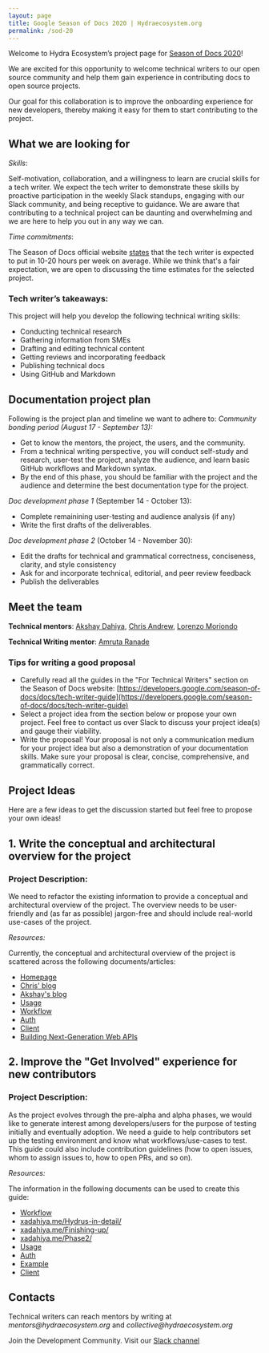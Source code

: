 ```yaml
---
layout: page
title: Google Season of Docs 2020 | Hydraecosystem.org
permalink: /sod-20
---
```


Welcome to Hydra Ecosystem’s project page for  [Season of Docs 2020](https://developers.google.com/season-of-docs)!

We are excited for this opportunity to welcome technical writers to our open source community and help them gain experience in contributing docs to open source projects. 

Our goal for this collaboration is to improve the onboarding experience for new developers, thereby making it easy for them to start contributing to the project.

## What we are looking for

*Skills*: 

Self-motivation, collaboration, and a willingness to learn are crucial skills for a tech writer. We expect the tech writer to demonstrate these skills by proactive participation in the weekly Slack standups, engaging with our Slack community, and being receptive to guidance. We are aware that contributing to a technical project can be daunting and overwhelming and we are here to help you out in any way we can.

*Time commitments*: 

The Season of Docs official website [states](https://developers.google.com/season-of-docs/docs/faq#how_much_time_does_participation_take) that the tech writer is expected to put in 10-20 hours per week on average. While we think that's a fair expectation, we are open to discussing the time estimates for the selected project.

### Tech writer’s takeaways:

This project will help you develop the following technical writing skills:

- Conducting technical research
- Gathering information from SMEs
- Drafting and editing technical content
- Getting reviews and incorporating feedback
- Publishing technical docs
- Using GitHub and Markdown

## Documentation project plan
Following is the project plan and timeline we want to adhere to:
*Community bonding period (August 17 - September 13):*
- Get to know the mentors, the project, the users, and the community.
- From a technical writing perspective, you will conduct self-study and research, user-test the project, analyze the audience, and learn basic GitHub workflows and Markdown syntax.
- By the end of this phase, you should be familiar with the project and the audience and determine the best documentation type for the project.

*Doc development phase 1* (September 14 - October 13):
- Complete remainining user-testing and audience analysis (if any)
- Write the first drafts of the deliverables.

*Doc development phase 2* (October 14 - November 30):
- Edit the drafts for technical and grammatical correctness, conciseness, clarity, and style consistency
- Ask for and incorporate technical, editorial, and peer review feedback
- Publish the deliverables

## Meet the team
**Technical mentors**: [Akshay Dahiya](https://www.linkedin.com/in/xadahiya/), [Chris Andrew](https://www.linkedin.com/in/chrizandr/), [Lorenzo Moriondo](https://www.linkedin.com/in/lorenzomoriondo/)

**Technical Writing mentor**: [Amruta Ranade](https://www.linkedin.com/in/amrutaranade/)

### Tips for writing a good proposal
- Carefully read all the guides in the "For Technical Writers" section on the Season of Docs website: [https://developers.google.com/season-of-docs/docs/tech-writer-guide](https://developers.google.com/season-of-docs/docs/tech-writer-guide)
- Select a project idea from the section below or propose your own project. Feel free to contact us over Slack to discuss your project idea(s) and gauge their viability.
- Write the proposal! Your proposal is not only a communication medium for your project idea but also a demonstration of your documentation skills. Make sure your proposal is clear, concise, comprehensive, and grammatically correct.


## Project Ideas

Here are a few ideas to get the discussion started but feel free to propose your own ideas!

## 1. Write the conceptual and architectural overview for the project

### Project Description:

We need to refactor the existing information to provide a conceptual and architectural overview of the project. The overview needs to be user-friendly and (as far as possible) jargon-free and should include real-world use-cases of the project.

*Resources:*

Currently, the conceptual and architectural overview of the project is scattered across the following documents/articles:

- [Homepage](https://www.hydraecosystem.org/00-Home)
- [Chris' blog](https://gsocchrizandr.wordpress.com/the-book-of-hydrus/)
- [Akshay's blog](https://www.xadahiya.me/Hydrus-in-detail/)
- [Usage](https://www.hydraecosystem.org/01-Usage)
- [Workflow](https://www.hydraecosystem.org/Workflow)
- [Auth](https://www.hydraecosystem.org/Auth)
- [Client](https://www.hydraecosystem.org/heracles_explained)
- [Building Next-Generation Web APIs](https://youtu.be/tRTD2W4W8G4)

 
## 2. Improve the "Get Involved" experience for new contributors

### Project Description:

As the project evolves through the pre-alpha and alpha phases, we would like to generate interest among developers/users for the purpose of testing initially and eventually adoption. We need a guide to help contributors set up the testing environment and know what workflows/use-cases to test. This guide could also include contribution guidelines (how to open issues, whom to assign issues to, how to open PRs, and so on).

*Resources:*

The information in the following documents can be used to create this guide:

- [Workflow](https://www.hydraecosystem.org/Workflow)
- [xadahiya.me/Hydrus-in-detail/](https://www.xadahiya.me/Hydrus-in-detail/)
- [xadahiya.me/Finishing-up/](https://www.xadahiya.me/Finishing-up/)
- [xadahiya.me/Phase2/](https://www.xadahiya.me/Phase2/)
- [Usage](https://www.hydraecosystem.org/01-Usage)
- [Auth](https://www.hydraecosystem.org/Auth)
- [Example](https://www.hydraecosystem.org/Example)
- [Client](https://www.hydraecosystem.org/heracles_explained)


## Contacts

Technical writers can reach mentors by writing at _mentors@hydraecosystem.org_ and _collective@hydraecosystem.org_

Join the Development Community. Visit our [Slack channel](https://join.slack.com/t/hydraecosystem/shared_invite/enQtNzI1NzAzNzUxMTg3LWJlMDU1MjI5YzNlYTIyZDVkODllN2ZlNjk1MjQzN2RiYzcxNzE4OGM2MzlkZTI5Y2JhNGQ3NmFlZWIxN2I1ZTg)

